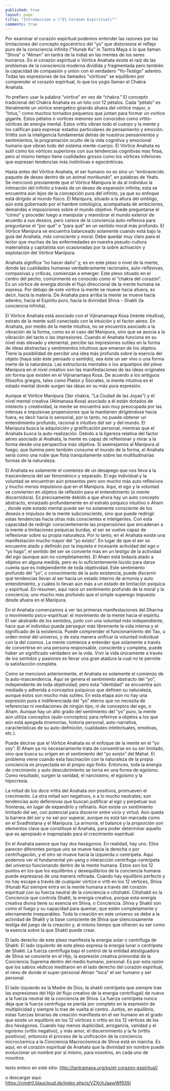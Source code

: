 ```yaml
---
published: true
layout: page
title: "Introduccion a \"El Corazon Espiritual\""
comments: true
---
```



Por examinar el corazón espiritual podemos entender las razones por las limitaciones del concepto egocéntrico del “yo” que distorsiona el reflejo puro de la consciencia infinita ("Hunab Ku" in Tantra Maya o lo que llaman "Shiva" o "Atman" en tantra de la india) en las mentes de los seres humanos. En el corazón espiritual o Vórtice Anahata existe el raíz de las problemas de la consciencia moderna dividida y fragmentada pero también la capacidad de compasión y unión con el verdadero “Yo-Testigo” adentro. Todas las expresiones de los llamados "vórtices" se equilibren por comprender el corazón espiritual, lo que los yogis llaman el Chakra Anahata. 

Yo prefiero usar la palabra “vórtice” en vez de “chakra.” El concepto tradicional del Chakra Anahata es un loto con 12 pétalos. Cada “pétalo” es literalmente un vórtice energetico girando afuera del vórtice mayor, o “lotus,” como muchos tornados pequenos que juntan para formar un vortice gigante. Estos pétalos o vortices menores son conocidos como vrttis- vórtices de energía mental. Estos vrttis vibran todo el cuerpo y la mente y los califican para expresar estados particulares de pensamiento y emoción. Vrittis son la inteligencia fundamental detrás de nuestros pensamientos y sentimientos, la programación oculto de la vida cognitiva y emocional humano que vibran todo del sistema mente-cuerpo. El Vórtice Anahata es sutil como los vórtices superiores con sus tendencias cognitivas mas finas, pero al mismo tiempo tiene cualidades grosos como los vórtices inferiores que expresan tendencias más instintivas e egocéntricas.

Hasta antes del Vórtice Anahata, el ser humano no es sino un “embravecido paquete de deseo dentro de un animal moribundo”, en palabras de Yeats. Se mencionó previamente que el Vórtice Manipura le da al individuo la intimación del infinito a través de un deseo de expansión infinita; esta se encuentra aún lejos de la concepción pura del infinito, ya que su enfoque está dirigido al mundo físico. El Manipura, situado a la altura del ombligo, aún está gobernado por el hambre ontológica, acompañada de ambiciones, demandas e imposiciones sobre el mundo objetivo. Puede preguntarse el “cómo” y proceder luego a manipular y maniobrar el mundo exterior de acuerdo a sus deseos, pero carece de la conciencia auto-reflexiva para preguntarse el “por qué” o “para qué” en un sentido moral más profundo. El Vórtice Manipura se encuentra balanceado solamente cuando está bajo la guía del Anahata, más consciente y moral. Debe quedar muy claro para el lector que muchas de las enfermedades en nuestra pseudo-cultura materialista y capitalista son ocasionadas por la sobre activación y explotación del Vórtice Manipura.

Anahata significa “no hacer daño” y, es en este plexo o nivel de la mente, donde las cualidades humanas verdaderamente racionales, auto-reflexivas, compasivas y críticas, comienzan a emerger. Este plexo situado en el centro del pecho, comúnmente es conocido como el “chakra del corazón”. Es un vórtice de energía donde el flujo direccional de la mente humana se expresa. Por debajo de este vórtice la mente se mueve hacia afuera, es decir, hacia la materia. De Anahata para arriba la mente se mueve hacia adentro, hacia el Espíritu puro, hacia la divinidad Shiva – Shakti (la conciencia infinita).

El Vórtice Anahata está asociado con el Vijinanamaya Kosa (mente intuitiva), estrato de la mente sutil conectado con la intuición y el factor aéreo. En Anahata, por medio de la mente intuitiva, no se encuentra asociado a la vibración de la forma, como es el caso del Manipura, sino que se asocia a la vibración del tacto o las impresiones. Cuando el Anahata funciona en su nivel más elevado y elemental, percibe las impresiones sutiles en la forma de ideas abstractas y sentimientos intuitivos que emanan de los objetos. Tiene la posibilidad de percibir una idea más profunda sobre la esencia del objeto (haya sido éste pensado o sentido), sea este un ser vivo o una forma inerte de la naturaleza.   Las estructuras mentales o los arquetipos del plexo Manipura en el nivel creativo son las manifestaciones de las ideas originales sin forma que existen en el Vijinanamaya Kosa.   De acuerdo a los antiguos filósofos griegos, tales como Platón y Sócrates, la mente intuitiva es el estado mental donde surgen las ideas en su más pura expresión.

Aunque el Vórtice Manipura (3er chakra, "La Ciudad de las Joyas") y el nivel mental creativa (Atimanasa Kosa) asociado a él están dotados de intelecto y creatividad, la mente se encuentra aún muy preocupada por las intensas e impulsivas propensiones que la mantienen dirigiéndose hacia fuera, es decir hacia lo sensorial, por lo tanto, no puede obtener un entendimiento profundo, racional e intuitivo del ser y del mundo. El Manipura busca la adquisición y gratificación personal, mientras que el Anahata busca la auto-realización. Debido a la ligereza relativa del factor aéreo asociado al Anahata, la mente es capaz de reflexionar y mirar a la forma desde una perspectiva más objetiva. Si asemejamos al Manipura al fuego, que ilumina pero también consume el mundo de la forma, el Anahata sería como una nube que flota tranquilamente sobre las multitudinarias formas de la naturaleza.

El Anahata es solamente el comienzo de un desapego que nos lleva a la trascendencia del ser fenoménico y separado. El ego individual y la voluntad se encuentran aún presentes pero son mucho más auto reflexivos y mucho menos impulsivos que en el Manipura. Aquí, el ego y la voluntad se convierten en objetos de reflexión para el entendimiento (o mente discernidora). Es precisamente debido a que ahora hay un auto concepto abstracto, enraizado  profundamente en el estrato psíquico intuitivo o Aham , donde este estado mental puede ser no solamente consciente de los deseos e impulsos de la mente subconsciente, sino que puede redirigir estas tendencias hacia otras más conscientes e inteligentes. Con esta capacidad de redirigir conscientemente las propensiones que encadenan a la mente a limitaciones psíquicas burdas, el ser se vuelve capaz de reflexionar sobre su propia naturaleza. Por lo tanto, en el Anahata existe una manifestación mucho mayor del “yo existo”. En lugar de que el ser se encuentre atado y definido por la inquieta e incesante actividad del ego o “yo hago”, el sentido del ser se convierte más en un testigo de la actividad del ego (aunque aún no completamente). El Aham está todavía atado a objetos en alguna medida, pero es lo suficientemente lúcido para darse cuenta que es independiente de toda objetividad. Este sentimiento profundo del “yo”, o conocimiento de la auto existencia,  puede discernir qué tendencias llevan al ser hacia un estado interno de armonía y auto entendimiento, y cuáles lo llevan aún más a un estado de limitación psíquica y espiritual. En resumen, aquí nace un sentimiento profundo de la moral y la conciencia; uno mucho más profundo que el simple superego impuesto desde afuera en el Manipura.

En el Anahata comenzamos a ver las primeras manifestaciones del Dharma o movimiento psico-espiritual: el movimiento de la mente hacia el espíritu. El ser abstraído de los sentidos, junto con una voluntad más independiente, hace que el individuo pueda perseguir más libremente la vida interna y el significado de la existencia. Puede comprender el funcionamiento del Tao, u orden moral del universo, y de esta manera unificar la voluntad individual con la del cosmos. La mente comienza a entender que solamente a través de convertirse en una persona responsable, consciente y completa, puede haber un significado verdadero en la vida. Vivir la vida únicamente a través de los sentidos y pasiones es llevar una gran atadura la cual no te permite la satisfacción completa.

Como se mencionó anteriormente, el Anahata es solamente el comienzo de la auto-trascendencia. Aquí se genera el sentimiento abstracto del “yo”, independiente de toda objetividad; pero esta “identidad” se encuentra aún mediada y adherida a conceptos psíquicos que definen su naturaleza, aunque éstos son mucho más sutiles. En esta etapa aún no hay una expresión pura e indiferenciada del “yo” eterno que no necesita de referencias ni mediaciones de ningún tipo, ni de conceptos del ego, o Aham. Aunque hay un alto grado del sentimiento del “yo” puro, la mente aún utiliza conceptos (auto-conceptos) para referirse a objetos a los que aún está apegada (memorias, historia personal, auto-narrativa, características de su auto-definición, cualidades intelectuales, emotivas, etc.).

Puede decirse que el Vórtice Anahata es el enfoque de la mente en el “yo soy”. El Aham ya no necesariamente trata de consentirse en su ser limitado, sino que busca su origen en el sentimiento del “yo existo” del Mahat. El problema viene cuando esta fascinación con la naturaleza de la propia conciencia es proyectada en el propio ego finito. Entonces, toda la energía de crecimiento y auto descubrimiento se torna en una forma de egoísmo. Como resultado, surgen la vanidad, el narcisismo, el egoísmo y la hipocresía.

La mitad de los doce vrttis del Anahata son positivos, promueven el crecimiento. La otra mitad son negativos, o a lo mucho neutrales; son tendencias auto defensivas que buscan justificar al ego y perpetuar sus fronteras, en lugar de expandirlo y refinarlo. Aún existe un sentimiento limitado del ser, con potencial para discernir entre vicio y virtud. Aún queda la barrera del ser y no ser por superar, aunque no está tan marcada como en el Svadhistana y el Manipura. La armonía, el balance y la proporción son elementos clave  que constituye el Anahata, para poder determinar aquello que es apropiado e inapropiado para el crecimiento espiritual.

En el Anahata parece que hay dos hexágonos. En realidad, hay uno.
Ellos parecen diferentes porque uno se mueve hacia la derecha o por
centrifugación, y el otro se mueve hacia la izquierda o centrípeta. Aquí
podemos ver el fundamental yin-yang o interacción centrífuga-centrípeta
del universo funcionando dentro de la mente humana. Estos son los 12
puntos en los que los equilibrios y desequilibrios de la conciencia humana
puede expresarse de una manera refinada. Cuando hay equilibrio perfecto y
no hay escape a través de cualquier vórtice o vrtti en los 12 vértices,
Shiva (Hunab Ku) siempre entra en la mente humana a través del corazón
espiritual con su fuerza neutral de la conciencia o citishakti. Citishakti es la Conciencia que controla Shakti, la energía creativa, porque esta energía creativa divina tiene su esencia en Shiva, o Conciencia. Shiva y Shakti son como el fuego y su capacidad para quemar; que estén completamente y eternamente inseparables. Toda la creación en este universo se debe a la actividad de Shakti y la base consciente de Shiva que silenciosamente testiga del juego de la creación y, al mismo tiempo que ofrecen su ser como la esencia sobre la que Shakti puede crear.

El lado derecho de este plexo manifiesta la energia solar o centrífuga de Shakti. El lado izquierdo de este plexo expresa la energia lunar o centrípeta de Shakti. La fuerza centrífuga bajo el control de la entidad atestiguadora de Shiva se convierte en el Hijo, la expresión creativa primordial de la Conciencia Suprema dentro del medio humano, personal. Es por esta razón que los sabios védicos meditaron en el lado derecho del corazón espiritual, el nexo de donde el super-personal Atman "toca" el ser humano y ser personal.

El lado izquierdo es la Madre de Dios, la shakti centrípeta que siempre
trae las expresiones del Hijo (el flujo creativo de la energia centrifugal) de nuevo a la fuerza neutral de la conciencia de Shiva. La fuerza centrípeta nunca deja que la fuerza centrífuga se pierda por completo en la expresión de multiplicidad y siempre lo trae de vuelta al centro. Juntos, en equilibrio, estas fuerzas binarias de creación manifiesta en el ser humano en el grado que existe un equilibrio en los 12 vórtices o
vrttis en los 12 vértices de los dos hexágonos. Cuando hay menos
duplicidad, arrogancia, vanidad y el egoísmo (vrttis negativo), y más amor,
el discernimiento y la fe (vrttis positivos), entonces el proceso de la
unificación de la conciencia microcósmica a la Conciencia Macrocósmica de
Shiva está en marcha. Es aquí, en el corazón espiritual de Anahata que la
divinidad sin nombre puede evolucionar un nombre por sí mismo, para
nosotros, en cada uno de nosotros.

texto entero en este sitio:  http://tantramaya.org/es/el-corazon-espiritual/

o descargar aqui: https://cmdr0.blaucloud.de/index.php/s/VZXchJaawWf93SI
